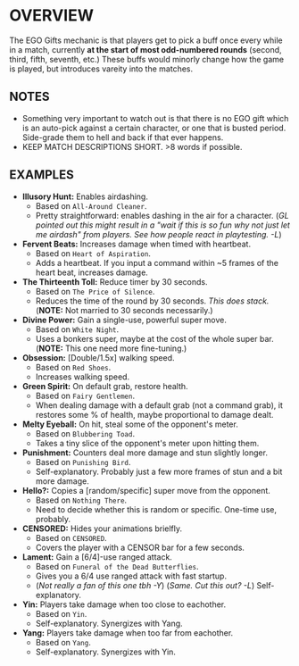 
# OVERVIEW

The EGO Gifts mechanic is that players get to pick a buff once every while in a match, currently **at the start of most odd-numbered rounds** (second, third, fifth, seventh, etc.) These buffs would minorly change how the game is played, but introduces vareity into the matches. 

## NOTES
- Something very important to watch out is that there is no EGO gift which is an auto-pick against a certain character, or one that is busted period. Side-grade them to hell and back if that ever happens.
- KEEP MATCH DESCRIPTIONS SHORT. >8 words if possible.

## EXAMPLES

- **Illusory Hunt:** Enables airdashing.
  - Based on `All-Around Cleaner`.
  - Pretty straightforward: enables dashing in the air for a character.
  (*GL pointed out this might result in a "wait if this is so fun why not just let me airdash" from players. See how people react in playtesting. -L*)
- **Fervent Beats:** Increases damage when timed with heartbeat.
  - Based on `Heart of Aspiration`.
  - Adds a heartbeat. If you input a command within ~5 frames of the heart beat, increases damage.
- **The Thirteenth Toll:** Reduce timer by 30 seconds.
  - Based on `The Price of Silence`.
  - Reduces the time of the round by 30 seconds. *This does stack.* (**NOTE:** Not married to 30 seconds necessarily.)
- **Divine Power:** Gain a single-use, powerful super move.
  - Based on `White Night`.
  - Uses a bonkers super, maybe at the cost of the whole super bar. (**NOTE:** This one need more fine-tuning.)
- **Obsession:** [Double/1.5x] walking speed.
  - Based on `Red Shoes`.
  - Increases walking speed.
- **Green Spirit:** On default grab, restore health.
  - Based on `Fairy Gentlemen`.
  - When dealing damage with a default grab (not a command grab), it restores some % of health, maybe proportional to damage dealt.
- **Melty Eyeball:** On hit, steal some of the opponent's meter.
  - Based on `Blubbering Toad`.
  - Takes a tiny slice of the opponent's meter upon hitting them.
- **Punishment:** Counters deal more damage and stun slightly longer.
  - Based on `Punishing Bird`.
  - Self-explanatory. Probably just a few more frames of stun and a bit more damage.
- **Hello?:** Copies a [random/specific] super move from the opponent.
  - Based on `Nothing There`.
  - Need to decide whether this is random or specific. One-time use, probably.
- **CENSORED:** Hides your animations brielfly.
  - Based on `CENSORED`.
  - Covers the player with a CENSOR bar for a few seconds.
- **Lament:** Gain a [6/4]-use ranged attack.
  - Based on `Funeral of the Dead Butterflies`.
  - Gives you a 6/4 use ranged attack with fast startup.
  - (*Not really a fan of this one tbh -Y*) (*Same. Cut this out? -L*) Self-explanatory.
- **Yin:** Players take damage when too close to eachother.
  - Based on `Yin`.
  - Self-explanatory. Synergizes with Yang.
- **Yang:** Players take damage when too far from eachother.
  - Based on `Yang`.
  - Self-explanatory. Synergizes with Yin.
